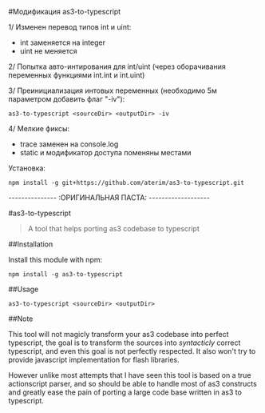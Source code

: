 #Модификация as3-to-typescript 

1/ Изменен перевод типов int и uint:
 - int заменяется на integer
 - uint не меняется

2/ Попытка авто-интирования для int/uint (через оборачивания переменных функциями int.int и int.uint)

3/ Преинициализация интовых переменных (необходимо 5м параметром добавить флаг "-iv"):

```
as3-to-typescript <sourceDir> <outputDir> -iv
```

4/ Мелкие фиксы:
- trace заменен на console.log
- static и модификатор доступа поменяны местами


Установка: 

```
npm install -g git+https://github.com/aterim/as3-to-typescript.git
```




--------------- :ОРИГИНАЛЬНАЯ ПАСТА: -------------------


#as3-to-typescript

> A tool that helps porting as3 codebase to typescript


##Installation

Install this module with npm: 

```
npm install -g as3-to-typescript
```

##Usage

```
as3-to-typescript <sourceDir> <outputDir>
```

##Note

This tool will not magicly transform your as3 codebase into perfect typescript, the goal is to transform the sources into *syntacticly* correct typescript, and even this goal is not perfectly respected. It also won't try to provide javascript implementation for flash libraries.

However unlike most attempts that I have seen this tool is based on a true actionscript parser, and so should be able to handle most of as3 constructs and greatly ease the pain of porting a large code base written in as3 to typescript.
